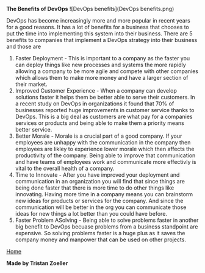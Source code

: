 **The Benefits of DevOps**
![DevOps benefits](DevOps benefits.png)

DevOps has become increasingly more and more popular in recent years for a good reasons. 
It has a lot of benefits for a business that chooses to put the time into implementing this system into their business.
There are 5 benefits to companies that implement a DevOps strategy into their business and those are
1. Faster Deployment - This is important to a company as the faster you can deploy things like new processes and systems the more rapidly allowing a company to be more agile and compete with other companies which allows them to make more money and have a larger section of their market. 
2. Improved Customer Experience - When a company can develop solutions faster it helps them be better able to serve their customers. In a recent study on DevOps in organizations it found that 70% of businesses reported huge improvements in customer service thanks to DevOps. This is a big deal as customers are what pay for a companies services or products and being able to make them a priority means better service.
3. Better Morale - Morale is a crucial part of a good company. If your employees are unhappy with the communication in the company then employees are likley to experience lower morale which then affects the productivity of the company. Being able to improve that communication and have teams of employees work and communicate more effectivly is vital to the overall health of a company.
4. Time to Innovate - After you have improved your deployment and communication in an organization you will find that since things are being done faster that there is more time to do other things like innovating. Having more time in a company means you can brainstorm new ideas for products or services for the company. And since the communication will be better in the org you can communicate those ideas for new things a lot better than you could have before.
5. Faster Problem ASolving - Being able to solve problems faster in another big benefit to DevOps becuase problems from a business standpoint are expensive. So solving problems faster is a huge plus as it saves the company money and manpower that can be used on other projects.

[Home](index.md)

**Made by Tristan Zoeller**
